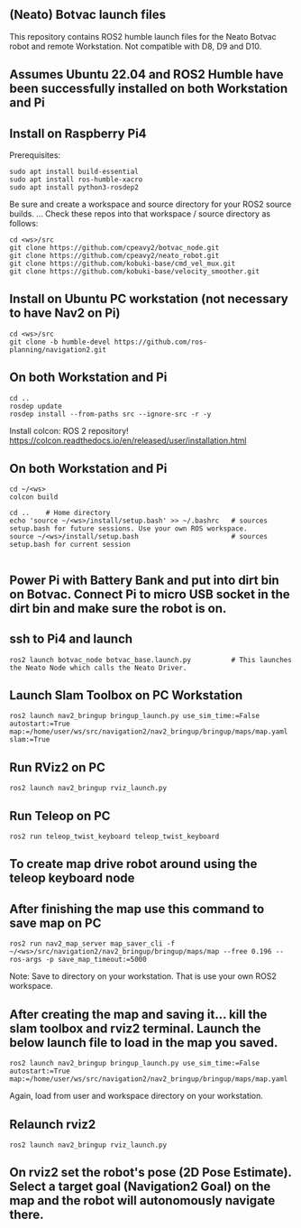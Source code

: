 ## (Neato) Botvac launch files
 
This repository contains ROS2 humble launch files for the Neato Botvac robot and remote Workstation. Not compatible with D8, D9 and D10.
 
## Assumes Ubuntu 22.04 and ROS2 Humble have been successfully installed on both Workstation and Pi
 
## Install on Raspberry Pi4
 
Prerequisites:
```
sudo apt install build-essential
sudo apt install ros-humble-xacro
sudo apt install python3-rosdep2
```
Be sure and create a workspace <ws> and source <src> directory for your ROS2 source builds.
...
Check these repos into that workspace <ws> / source <src> directory as follows:
```
cd <ws>/src
git clone https://github.com/cpeavy2/botvac_node.git
git clone https://github.com/cpeavy2/neato_robot.git
git clone https://github.com/kobuki-base/cmd_vel_mux.git
git clone https://github.com/kobuki-base/velocity_smoother.git
``` 
## Install on Ubuntu PC workstation (not necessary to have Nav2 on Pi)
```
cd <ws>/src
git clone -b humble-devel https://github.com/ros-planning/navigation2.git
```
## On both Workstation and Pi
```
cd ..
rosdep update
rosdep install --from-paths src --ignore-src -r -y
``` 
Install colcon: ROS 2 repository!
https://colcon.readthedocs.io/en/released/user/installation.html
 
## On both Workstation and Pi
``` 
cd ~/<ws>
colcon build
 
cd ..    # Home directory
echo 'source ~/<ws>/install/setup.bash' >> ~/.bashrc   # sources setup.bash for future sessions. Use your own ROS workspace.
source ~/<ws>/install/setup.bash                       # sources setup.bash for current session
 
``` 
## Power Pi with Battery Bank and put into dirt bin on Botvac. Connect Pi to micro USB socket in the dirt bin and make sure the robot is on.
## ssh to Pi4 and launch
``` 
ros2 launch botvac_node botvac_base.launch.py          # This launches the Neato Node which calls the Neato Driver.
``` 
## Launch Slam Toolbox on PC Workstation
```
ros2 launch nav2_bringup bringup_launch.py use_sim_time:=False autostart:=True map:=/home/user/ws/src/navigation2/nav2_bringup/bringup/maps/map.yaml slam:=True
```  
## Run RViz2 on PC
```
ros2 launch nav2_bringup rviz_launch.py 
```
## Run Teleop on PC
``` 
ros2 run teleop_twist_keyboard teleop_twist_keyboard
``` 
## To create map drive robot around using the teleop keyboard node
 
## After finishing the map use this command to save map on PC

```
ros2 run nav2_map_server map_saver_cli -f ~/<ws>/src/navigation2/nav2_bringup/bringup/maps/map --free 0.196 --ros-args -p save_map_timeout:=5000
```
Note: Save to directory on your workstation. That is use your own ROS2 workspace.
 

## After creating the map and saving it... kill the slam toolbox and rviz2 terminal. Launch the below launch file to load in the map you saved.

``` 
ros2 launch nav2_bringup bringup_launch.py use_sim_time:=False autostart:=True map:=/home/user/ws/src/navigation2/nav2_bringup/bringup/maps/map.yaml
```
Again, load from user and workspace directory on your workstation.

## Relaunch rviz2

```
ros2 launch nav2_bringup rviz_launch.py
```

## On rviz2 set the robot's pose (2D Pose Estimate). Select a target goal (Navigation2 Goal) on the map and the robot will autonomously navigate there.
